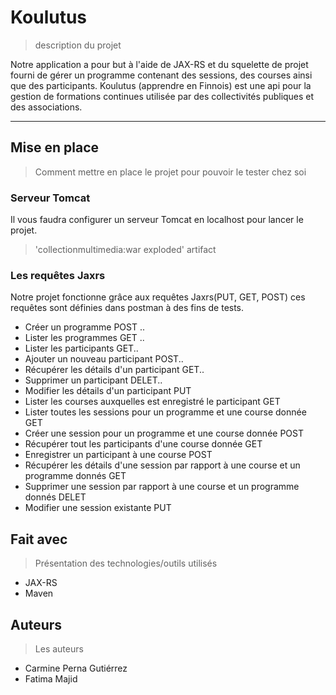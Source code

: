 # Koulutus
>description du projet

Notre application a pour but à l'aide de JAX-RS et du squelette de projet fourni de gérer un programme contenant des sessions, des courses ainsi que des participants.
Koulutus (apprendre en Finnois) est une api pour la gestion de formations continues utilisée par des collectivités publiques et des associations. 

***
## Mise en place
>Comment mettre en place le projet pour pouvoir le tester chez soi

### Serveur Tomcat
Il vous faudra configurer un serveur Tomcat en localhost pour lancer le projet.
> 'collectionmultimedia:war exploded' artifact

### Les requêtes Jaxrs
Notre projet fonctionne grâce aux requêtes Jaxrs(PUT, GET, POST) ces requêtes sont définies dans postman à des fins de tests. 

- Créer un programme 
POST ..
- Lister les programmes 
GET ..
- Lister les participants
GET..
- Ajouter un nouveau participant 
POST..
- Récupérer les détails d'un participant
GET..
- Supprimer un participant
DELET..
- Modifier les détails d'un participant
PUT
- Lister les courses auxquelles est enregistré le participant
GET 
- Lister toutes les sessions pour un programme et une course donnée 
GET
- Créer une session pour un programme et une course donnée
POST
- Récupérer tout les participants d'une course donnée
GET 
- Enregistrer un participant à une course
POST
- Récupérer les détails d'une session par rapport à une course et un programme donnés
GET
- Supprimer une session par rapport à une course et un programme donnés
DELET
- Modifier une session existante 
PUT

## Fait avec
>Présentation des technologies/outils utilisés

- JAX-RS
- Maven

## Auteurs
>Les auteurs

- Carmine Perna Gutiérrez
- Fatima Majid
